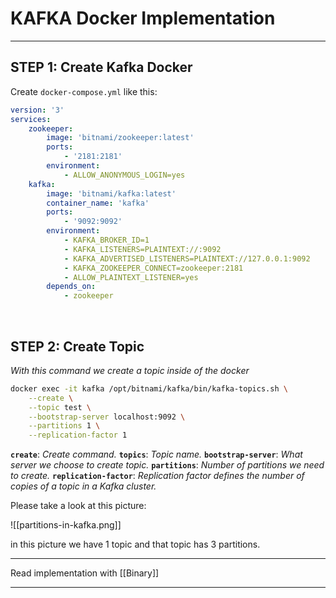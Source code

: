 # KAFKA Docker Implementation

---

## STEP 1: Create Kafka Docker
Create `docker-compose.yml` like this:
```yaml
version: '3'
services:
	zookeeper:
		image: 'bitnami/zookeeper:latest'
		ports:
			- '2181:2181'
		environment:
			- ALLOW_ANONYMOUS_LOGIN=yes
	kafka:
		image: 'bitnami/kafka:latest'
		container_name: 'kafka'
		ports:
			- '9092:9092'
		environment:
			- KAFKA_BROKER_ID=1
			- KAFKA_LISTENERS=PLAINTEXT://:9092
			- KAFKA_ADVERTISED_LISTENERS=PLAINTEXT://127.0.0.1:9092
			- KAFKA_ZOOKEEPER_CONNECT=zookeeper:2181
			- ALLOW_PLAINTEXT_LISTENER=yes
		depends_on:
			- zookeeper
```
&nbsp;
&nbsp;

## STEP 2: Create Topic
_With this command we create a topic inside of the docker_
```bash
docker exec -it kafka /opt/bitnami/kafka/bin/kafka-topics.sh \
	--create \
	--topic test \
	--bootstrap-server localhost:9092 \
	--partitions 1 \
	--replication-factor 1
```
**`create`**: _Create command._
**`topics`**: _Topic name._
**`bootstrap-server`**: _What server we choose to create topic._
**`partitions`**: _Number of partitions we need to create._
**`replication-factor`**: _Replication factor defines the number of copies of a topic in a Kafka cluster._

Please take a look at this picture:

![[partitions-in-kafka.png]]

in this picture we have 1 topic and that topic has 3 partitions.
&nbsp;
&nbsp;

---

Read implementation with [[Binary]]

---